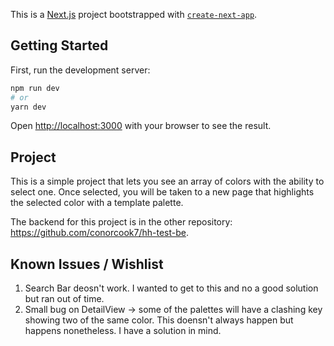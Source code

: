 This is a [Next.js](https://nextjs.org/) project bootstrapped with [`create-next-app`](https://github.com/vercel/next.js/tree/canary/packages/create-next-app).

## Getting Started

First, run the development server:

```bash
npm run dev
# or
yarn dev
```

Open [http://localhost:3000](http://localhost:3000) with your browser to see the result.

## Project

This is a simple project that lets you see an array of colors with the ability to select one. Once selected,
you will be taken to a new page that highlights the selected color with a template palette.

The backend for this project is in the other repository: https://github.com/conorcook7/hh-test-be.

## Known Issues / Wishlist

1. Search Bar deosn't work. I wanted to get to this and no a good solution but ran out of time.
2. Small bug on DetailView -> some of the palettes will have a clashing key showing two of the same color.
   This doensn't always happen but happens nonetheless. I have a solution in mind.
